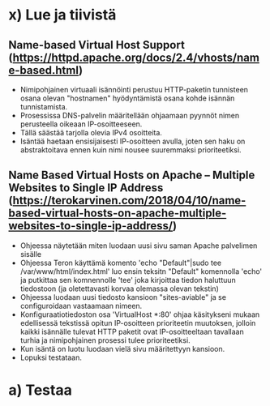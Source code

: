 # x) Lue ja tiivistä

## Name-based Virtual Host Support (https://httpd.apache.org/docs/2.4/vhosts/name-based.html)

- Nimipohjainen virtuaali isännöinti perustuu HTTP-paketin tunnisteen osana olevan "hostnamen" hyödyntämistä osana kohde isännän tunnistamista.
- Prosessissa DNS-palvelin määritellään ohjaamaan pyynnöt nimen perusteella oikeaan IP-osoitteeseen.
- Tällä säästää tarjolla olevia IPv4 osoitteita.
- Isäntää haetaan ensisijaisesti IP-osoitteen avulla, joten sen haku on abstraktoitava ennen kuin nimi nousee suuremmaksi prioriteetiksi.

## Name Based Virtual Hosts on Apache – Multiple Websites to Single IP Address (https://terokarvinen.com/2018/04/10/name-based-virtual-hosts-on-apache-multiple-websites-to-single-ip-address/)

- Ohjeessa näytetään miten luodaan uusi sivu saman Apache palvelimen sisälle
- Ohjeessa Teron käyttämä komento 'echo "Default"|sudo tee /var/www/html/index.html' luo ensin teksitn "Default" komennolla 'echo' ja putkittaa sen komnennolle 'tee' joka kirjoittaa tiedon haluttuun tiedostoon (ja oletettavasti korvaa olemassa olevan tekstin)
- Ohjeessa luodaan uusi tiedosto kansioon "sites-aviable" ja se configuroidaan vastaamaan nimeen.
- Konfiguraatiotiedoston osa 'VirtualHost *:80' ohjaa käsitykseni mukaan edellisessä tekstissä opitun IP-osoitteen prioriteetin muutoksen, jolloin kaikki isännälle tulevat HTTP paketit ovat IP-osoitteeltaan tavallaan turhia ja nimipohjainen prosessi tulee prioriteetiksi.
- Kun isäntä on luotu luodaan vielä sivu määritettyyn kansioon.
- Lopuksi testataan.




#  a) Testaa
